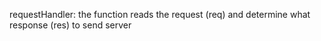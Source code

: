 requestHandler: the function reads the request (req) and determine what response (res) to send
server
